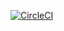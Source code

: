 [![CircleCI](https://circleci.com/gh/flackovic/lol-stats/tree/master.svg?style=svg)](https://circleci.com/gh/flackovic/lol-stats/tree/master)